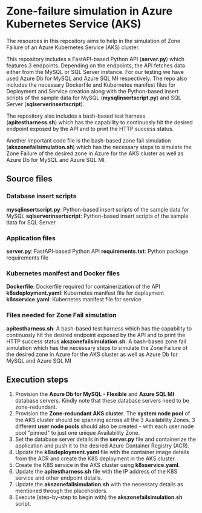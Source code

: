 # Zone-failure simulation in Azure Kubernetes Service (AKS)

The resources in this repository aims to help in the simulation of Zone Failure of an Azure Kubernetes Service (AKS) cluster.

This repository includes a FastAPI-based Python API (**server.py**) which features 3 endpoints. Depending on the endpoints, the API fetches data either from the MySQL or SQL Server instance. For our testing we have used Azure Db for MySQL and Azure SQL MI respectively. The repo also includes the necessary Dockerfile and Kubernetes manifest files for Deployment and Service creation along with the Python-based insert scripts of the sample data for MySQL (**mysqlinsertscript.py**) and SQL Server (**sqlserverinsertscript**).

The repository also includes a bash-based test harness (**apitestharness.sh**) which has the capability to continuosly hit the desired endpoint exposed by the API and to print the HTTP success status.

Another important code file is the bash-based zone fail simulation (**akszonefailsimulation.sh**) which has the necessary steps to simulate the Zone Failure of the desired zone in Azure for the AKS cluster as well as Azure Db for MySQL and Azure SQL MI. 


## Source files

### Database insert scripts
**mysqlinsertscript.py**: Python-based insert scripts of the sample data for MySQL
**sqlserverinsertscript**: Python-based insert scripts of the sample data for SQL Server

### Application files
**server.py**: FastAPI-based Python API
**requirements.txt**: Python package requirements file

### Kubernetes manifest and Docker files
**Dockerfile**: Dockerfile required for containerization of the API
**k8sdeployment.yaml**: Kubernetes manifest file for deployment
**k8sservice.yaml**: Kubernetes manifest file for service

### Files needed for Zone Fail simulation
**apitestharness.sh**: A bash-based test harness which has the capability to continuosly hit the desired endpoint exposed by the API and to print the HTTP success status
**akszonefailsimulation.sh**: A bash-based zone fail simulation which has the necessary steps to simulate the Zone Failure of the desired zone in Azure for the AKS cluster as well as Azure Db for MySQL and Azure SQL MI


## Execution steps

1. Provision the **Azure Db for MySQL - Flexible** and **Azure SQL MI** database servers. Kindly note that these database servers need to be zone-redundant.
2. Provision the **Zone-redundant AKS cluster**. The **system node pool** of the AKS cluster should be spanning across all the 3 Availability Zones. 3 different **user node pools** should also be created - with each user node pool "pinned" to just one unique Availability Zone.
3. Set the database server details in the **server.py** file and containerize the application and push it to the desired Azure Container Registry (ACR). 
4. Update the **k8sdeployment.yaml** file with the container image details from the ACR and create the K8S deployment in the AKS cluster.
5. Create the K8S service in the AKS cluster using **k8sservice.yaml**.
6. Update the **apitestharness.sh** file with the IP address of the K8S service and other endpoint details.
7. Update the **akszonefailsimulation.sh** with the necessary details as mentioned through the placeholders.
8. Execute (step-by-step to begin with) the **akszonefailsimulation.sh** script.